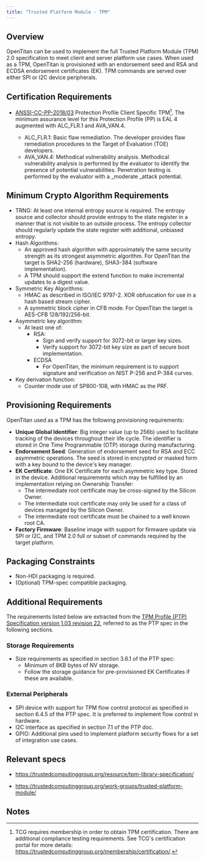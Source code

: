 ```yaml
---
title: "Trusted Platform Module - TPM"
---
```


## Overview

OpenTitan can be used to implement the full Trusted Platform Module (TPM) 2.0
specification to meet client and server platform use cases. When used as a TPM,
OpenTitan is provisioned with an endorsement seed and RSA and ECDSA endorsement
certificates (EK). TPM commands are served over either SPI or I2C device
peripherals.

## Certification Requirements

*   [ANSSI-CC-PP-2018/03](https://trustedcomputinggroup.org/wp-content/uploads/TCG_PCClient_PP_1p3_for_Library_1p59_pub_29sept2021.pdf)
    Protection Profile Client Specific TPM[^1]. The minimum assurance level for
    this Protection Profile (PP) is EAL 4 augmented with ALC\_FLR.1 and
    AVA\_VAN.4.

    *   ALC\_FLR.1: Basic flaw remediation. The developer provides flaw
        remediation procedures to the Target of Evaluation (TOE) developers.
    *   AVA\_VAN.4: Methodical vulnerability analysis. Methodical vulnerability
        analysis is performed by the evaluator to identify the presence of
        potential vulnerabilities. Penetration testing is performed by the
        evaluator with a _moderate _attack potential.

## Minimum Crypto Algorithm Requirements

*   TRNG: At least one internal entropy source is required. The entropy source
    and collector should provide entropy to the state register in a manner that
    is not visible to an outside process. The entropy collector should regularly
    update the state register with additional, unbiased entropy.
*   Hash Algorithms:
    *   An approved hash algorithm with approximately the same security strength
        as its strongest asymmetric algorithm. For OpenTitan the target is
        SHA2-256 (hardware), SHA3-384 (software implementation).
    *   A TPM should support the extend function to make incremental updates to
        a digest value.
*   Symmetric Key Algorithms:
    *   HMAC as described in ISO/IEC 9797-2. XOR obfuscation for use in a hash
        based stream cipher.
    *   A symmetric block cipher in CFB mode. For OpenTitan the target is
        AES-CFB 128/192/256-bit.
*   Asymmetric key algorithm:
    *   At least one of:
        *   RSA:
            *   Sign and verify support for 3072-bit or larger key sizes.
            *   Verify support for 3072-bit key size as part of secure boot
                implementation.
        *   ECDSA
            *   For OpenTitan, the minimum requirement is to support signature
                and verification on NIST P-256 and P-384 curves.
*   Key derivation function:
    *   Counter mode use of SP800-108, with HMAC as the PRF.

## Provisioning Requirements

OpenTitan used as a TPM has the following provisioning requirements:

*   **Unique Global Identifier**: Big integer value (up to 256b) used to
    facilitate tracking of the devices throughout their life cycle. The
    identifier is stored in One Time Programmable (OTP) storage during
    manufacturing.
*   **Endorsement Seed**: Generation of endorsement seed for RSA and ECC
    asymmetric operations. The seed is stored in encrypted or masked form with a
    key bound to the device's key manager.
*   **EK Certificate**: One EK Certificate for each asymmetric key type. Stored
    in the device. Additional requirements which may be fulfilled by an
    implementation relying on Ownership Transfer:
    *   The intermediate root certificate may be cross-signed by the Silicon
        Owner.
    *   The intermediate root certificate may only be used for a class of
        devices managed by the Silicon Owner.
    *   The intermediate root certificate must be chained to a well known root
        CA.
*   **Factory Firmware**: Baseline image with support for firmware update via
    SPI or I2C, and TPM 2.0 full or subset of commands required by the target
    platform.

## Packaging Constraints

*   Non-HDI packaging is required.
*   (Optional) TPM-spec compatible packaging.

## Additional Requirements

The requirements listed below are extracted from the
[TPM Profile (PTP) Specification version 1.03 revision 22](https://trustedcomputinggroup.org/resource/pc-client-platform-tpm-profile-ptp-specification/),
referred to as the PTP spec in the following sections.

### Storage Requirements

*   Size requirements as specified in section 3.6.1 of the PTP spec:
    *   Minimum of 8KB bytes of NV storage.
    *   Follow the storage guidance for pre-provisioned EK Certificates if these
        are available.

### External Peripherals

*   SPI device with support for TPM flow control protocol as specified in
    section 6.4.5 of the PTP spec. It is preferred to implement flow control in
    hardware.
*   I2C interface as specified in section 7.1 of the PTP doc.
*   GPIO: Additional pins used to implement platform security flows for a set of
    integration use cases.

## Relevant specs

*   https://trustedcomputinggroup.org/resource/tpm-library-specification/

*   https://trustedcomputinggroup.org/work-groups/trusted-platform-module/

<!-- Footnotes themselves at the bottom. -->

## Notes

[^1]: TCG requires membership in order to obtain TPM certification. There are
    additional compliance testing requirements. See TCG's certification portal
    for more details:
    https://trustedcomputinggroup.org/membership/certification/.
